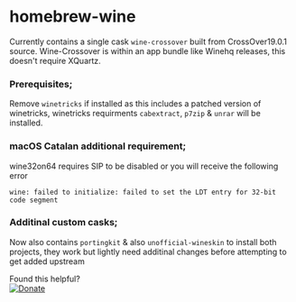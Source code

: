 # homebrew-wine

Currently contains a single cask `wine-crossover` built from CrossOver19.0.1 source.
Wine-Crossover is within an app bundle like Winehq releases, this doesn't require XQuartz.


### Prerequisites;
Remove `winetricks` if installed as this includes a patched version of winetricks, winetricks requirments `cabextract`, `p7zip` & `unrar` will be installed.

### macOS Catalan additional requirement;
wine32on64 requires SIP to be disabled or you will receive the following error
```
wine: failed to initialize: failed to set the LDT entry for 32-bit code segment
```

### Additinal custom casks;
Now also contains `portingkit` & also `unofficial-wineskin` to install both projects, they work but lightly need additinal changes before attempting to get added upstream

Found this helpful?  
[![Donate](https://img.shields.io/badge/Donate-PayPal-green.svg)](https://paypal.me/gcenx?locale.x=en_US)
